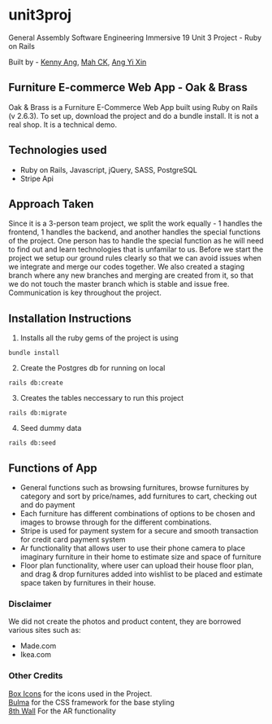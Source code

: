  # unit3proj
General Assembly Software Engineering Immersive 19
Unit 3 Project - Ruby on Rails

Built by - [Kenny Ang](https://github.com/kach92), [Mah CK](https://github.com/marcykay), [Ang Yi Xin](https://github.com/artylope)

## Furniture E-commerce Web App - Oak & Brass
Oak & Brass is a Furniture E-Commerce Web App built using Ruby on Rails (v 2.6.3). To set up, download the project and do a bundle install. It is not a real shop. It is a technical demo.

## Technologies used
- Ruby on Rails, Javascript, jQuery, SASS, PostgreSQL
- Stripe Api

## Approach Taken
Since it is a 3-person team project, we split the work equally - 1 handles the frontend, 1 handles the backend, and another handles the special functions of the project. One person has to handle the special function as he will need to find out and learn technologies that is unfamilar to us. Before we start the project we setup our ground rules clearly so that we can avoid issues when we integrate and merge our codes together. We also created a staging branch where any new branches and merging are created from it, so that we do not touch the master branch which is stable and issue free. Communication is key throughout the project.

## Installation Instructions
1. Installs all the ruby gems of the project is using
```
bundle install
````
2. Create the Postgres db for running on local
```
rails db:create
````
3. Creates the tables neccessary to run this project
```
rails db:migrate
````
4. Seed dummy data
```
rails db:seed
````

## Functions of App
- General functions such as browsing furnitures, browse furnitures by category and sort by price/names, add furnitures to cart, checking out and do payment
- Each furniture has different combinations of options to be chosen and images to browse through for the different combinations.
- Stripe is used for payment system for a secure and smooth transaction for credit card payment system
- Ar functionality that allows user to use their phone camera to place imaginary furniture in their home to estimate size and space of furniture
- Floor plan functionality, where user can upload their house floor plan, and drag & drop furnitures added into wishlist to be placed and estimate space taken by furnitures in their house.


### Disclaimer
We did not create the photos and product content, they are borrowed various sites such as:
- Made.com
- Ikea.com


### Other Credits
[Box Icons](https://boxicons.com/usage/) for the icons used in the Project. </br>
[Bulma](https://bulma.io) for the CSS framework for the base styling </br>
[8th Wall](https://www.8thwall.com/) For the AR functionality </br>

